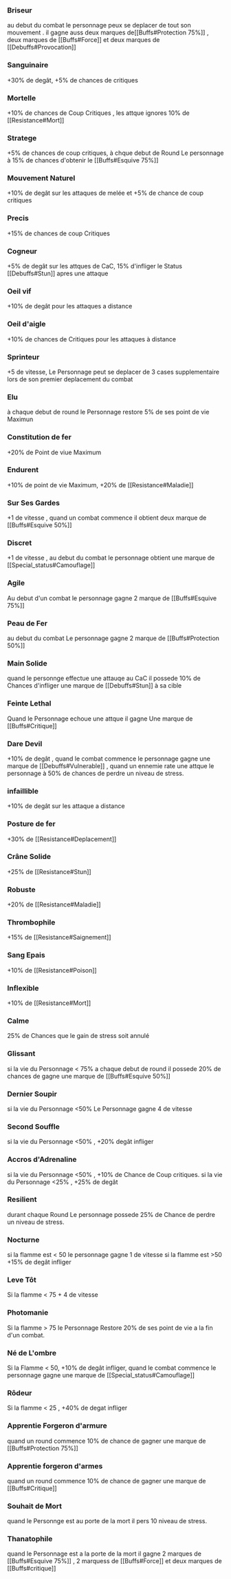 ### Briseur

au debut du combat le personnage peux se deplacer de tout son mouvement .
il gagne auss deux marques de[[Buffs#Protection 75%]] , deux marques de [[Buffs#Force]] et deux marques de [[Debuffs#Provocation]] 


### Sanguinaire

+30% de degât, +5% de chances de critiques


### Mortelle 

+10% de chances de Coup Critiques , les attque ignores 10% de [[Resistance#Mort]] 


### Stratege

+5% de chances de coup critiques, à chque debut de Round Le personnage à 15% de chances d'obtenir le [[Buffs#Esquive 75%]] 


### Mouvement Naturel

+10% de degât sur les attaques de melée et +5% de chance de coup critiques


### Precis

+15% de chances de coup Critiques


### Cogneur

+5% de degât sur les attques de CaC, 15% d'infliger le Status [[Debuffs#Stun]] apres une attaque


### Oeil vif

+10% de degât pour les attaques a distance


### Oeil d'aigle

+10% de chances de Critiques  pour les attaques à distance


### Sprinteur

+5 de vitesse, Le Personnage peut se deplacer de 3 cases supplementaire lors de son premier deplacement du combat


### Elu

à chaque debut de round le Personnage  restore 5% de ses point de vie Maximun


### Constitution de fer

+20% de Point de viue Maximum



### Endurent

+10% de point de vie Maximum, +20% de [[Resistance#Maladie]]


### Sur Ses Gardes

+1 de vitesse , quand un combat commence il obtient deux marque de [[Buffs#Esquive 50%]] 


### Discret 

+1 de vitesse , au debut du combat le personnage obtient une marque de [[Special_status#Camouflage]] 


### Agile

Au debut d'un combat le personnage gagne 2 marque de [[Buffs#Esquive 75%]] 


### Peau de Fer

au debut du combat Le personnage gagne 2 marque de [[Buffs#Protection 50%]] 


### Main Solide

quand le personnge effectue une attauqe au CaC il possede 10% de Chances d'infliger une marque de [[Debuffs#Stun]] à sa cible


### Feinte Lethal

Quand le Personnage echoue une attque il gagne Une marque de [[Buffs#Critique]] 


### Dare Devil

+10% de degât , quand le combat commence le personnage gagne une marque de [[Debuffs#Vulnerable]] , quand un ennemie rate une attque le personnage à 50% de chances de perdre un niveau de stress.


### infaillible

+10% de degât sur les attaque a distance


### Posture de fer

+30% de [[Resistance#Deplacement]]


### Crâne Solide

+25% de [[Resistance#Stun]]


### Robuste

+20% de [[Resistance#Maladie]]


###  Thrombophile

+15% de [[Resistance#Saignement]]


### Sang Epais

+10% de [[Resistance#Poison]]


### Inflexible

+10% de [[Resistance#Mort]]


### Calme

25% de Chances que le gain de stress soit annulé


### Glissant

si la vie du Personnage < 75% a chaque debut de round il possede 20% de chances de gagne une marque de [[Buffs#Esquive 50%]]


###  Dernier Soupir

si la vie du Personnage <50% Le Personnage gagne 4 de vitesse


### Second Souffle

si la vie du Personnage <50% , +20% degât infliger


### Accros d'Adrenaline

si la vie du Personnage <50% , +10% de Chance de Coup critiques.
si la vie du Personnage <25% , +25% de degât


### Resilient 

durant chaque Round  Le personnage possede 25% de Chance de perdre un niveau de stress.

### Nocturne

si la flamme est < 50  le personnage gagne 1 de vitesse
si la flamme est >50  +15% de degât infliger


### Leve Tôt

Si la flamme < 75 + 4 de vitesse


### Photomanie

Si la flamme > 75 le Personnage Restore 20% de ses point de vie a la fin d'un combat.


### Né de L'ombre

Si la Flamme < 50, +10% de degât infliger, quand le combat commence  le personnage gagne une marque de [[Special_status#Camouflage]] 


### Rôdeur

Si la flamme < 25 , +40% de degat infliger


### Apprentie Forgeron d'armure


quand un round commence  10% de chance de gagner une marque de [[Buffs#Protection 75%]]



### Apprentie forgeron d'armes

quand un round commence  10% de chance de gagner une marque de [[Buffs#Critique]]


### Souhait de Mort

quand le Personnge est au porte de la mort il pers 10 niveau de stress.


### Thanatophile

quand le Personnage est a la porte de la mort il gagne 2 marques de [[Buffs#Esquive 75%]] , 2 marquess de [[Buffs#Force]] et deux marques de [[Buffs#critique]]





